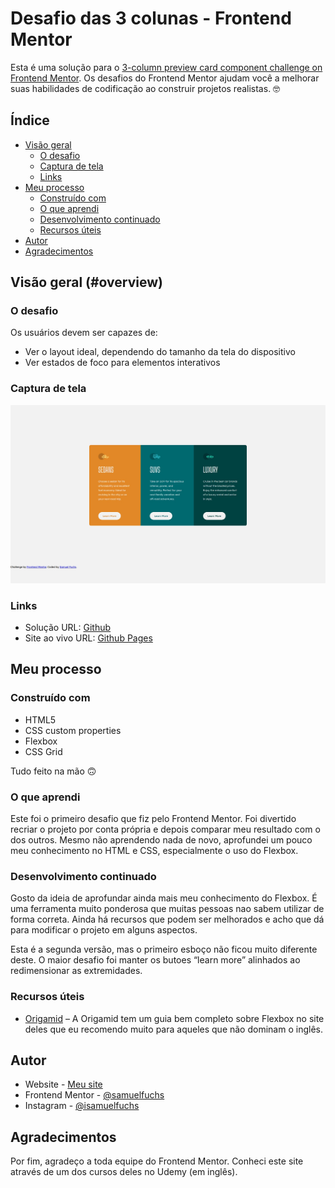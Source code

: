 # Desafio das 3 colunas - Frontend Mentor

Esta é uma solução para o [3-column preview card component challenge on Frontend Mentor](https://www.frontendmentor.io/challenges/3column-preview-card-component-pH92eAR2-). Os desafios do Frontend Mentor ajudam você a melhorar suas habilidades de codificação ao construir projetos realistas. 🤓


## Índice

- [Visão geral](#overview)
  - [O desafio](#the-challenge)
  - [Captura de tela](#screenshot)
  - [Links](#links)
- [Meu processo](#my-process)
  - [Construído com](#built-with)
  - [O que aprendi](#what-i-learned)
  - [Desenvolvimento continuado](#continued-development)
  - [Recursos úteis](#useful-resources)
- [Autor](#author)
- [Agradecimentos](#acknowledgments)

## Visão geral (#overview)

### O desafio

Os usuários devem ser capazes de:

- Ver o layout ideal, dependendo do tamanho da tela do dispositivo
- Ver estados de foco para elementos interativos

### Captura de tela

![Captura de tela](https://github.com/samuelfuchs/coding-challenge-3-column/blob/main/screenshot-3-column.jpg)

### Links

- Solução URL: [Github](https://github.com/samuelfuchs/coding-challenge-3-column)
- Site ao vivo URL: [Github Pages]( https://samuelfuchs.github.io/coding-challenge-3-column/)

## Meu processo

### Construído com

- HTML5
- CSS custom properties
- Flexbox
- CSS Grid

Tudo feito na mão 🙃

### O que aprendi

Este foi o primeiro desafio que fiz pelo Frontend Mentor. Foi divertido recriar o projeto por conta própria e depois comparar meu resultado com o dos outros. Mesmo não aprendendo nada de novo, aprofundei um pouco meu conhecimento no HTML e CSS, especialmente o uso do Flexbox. 

### Desenvolvimento continuado

Gosto da ideia de aprofundar ainda mais meu conhecimento do Flexbox. É uma ferramenta muito ponderosa que muitas pessoas nao sabem utilizar de forma correta. Ainda há recursos que podem ser melhorados e acho que dá para modificar o projeto em alguns aspectos.

Esta é a segunda versão, mas o primeiro esboço não ficou muito diferente deste. O maior desafio foi manter os butoes “learn more” alinhados ao redimensionar as extremidades.

### Recursos úteis

- [Origamid](https://origamid.com/projetos/flexbox-guia-completo/) – A Origamid tem um guia bem completo sobre Flexbox no site deles que eu recomendo muito para aqueles que não dominam o inglês.

## Autor

- Website - [Meu site](https://samuel-fuchs.com.br/)
- Frontend Mentor - [@samuelfuchs](https://www.frontendmentor.io/profile/samuelfuchs)
- Instagram - [@isamuelfuchs](https://www.instagram.com/isamuelfuchs/)

## Agradecimentos

Por fim, agradeço a toda equipe do Frontend Mentor. Conheci este site através de um dos cursos deles no Udemy (em inglês).
